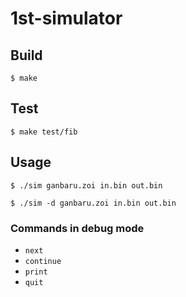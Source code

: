 # 1st-simulator

## Build

	$ make

## Test

	$ make test/fib

## Usage

	$ ./sim ganbaru.zoi in.bin out.bin

	$ ./sim -d ganbaru.zoi in.bin out.bin

### Commands in debug mode

- `next`
- `continue`
- `print`
- `quit`
